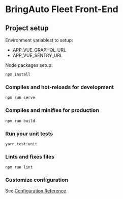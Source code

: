 # BringAuto Fleet Front-End

## Project setup
Environment variablest to setup:
* APP_VUE_GRAPHQL_URL
* APP_VUE_SENTRY_URL 

Node packages setup:
```
npm install
```

### Compiles and hot-reloads for development
```
npm run serve
```

### Compiles and minifies for production
```
npm run build
```

### Run your unit tests
```
yarn test:unit
```

### Lints and fixes files
```
npm run lint
```

### Customize configuration
See [Configuration Reference](https://cli.vuejs.org/config/).
